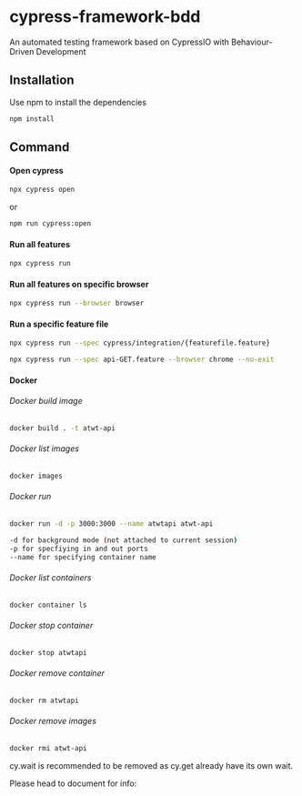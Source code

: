 # cypress-framework-bdd
An automated testing framework based on CypressIO with Behaviour-Driven Development

## Installation

Use npm to install the dependencies

```bash
npm install
```

## Command

#### Open cypress
```bash
npx cypress open
```
or

```bash
npm run cypress:open
```

#### Run all features
```bash
npx cypress run 
```

#### Run all features on specific browser
```bash
npx cypress run --browser browser
```

#### Run a specific feature file
```bash
npx cypress run --spec cypress/integration/{featurefile.feature}
```

```bash
npx cypress run --spec api-GET.feature --browser chrome --no-exit
```
#### Docker
###### Docker build image
```bash
docker build . -t atwt-api
```
###### Docker list images
```bash
docker images
```
###### Docker run
```bash
docker run -d -p 3000:3000 --name atwtapi atwt-api

-d for background mode (not attached to current session)
-p for specfiying in and out ports
--name for specifying container name
```

###### Docker list containers
```bash
docker container ls
```
###### Docker stop container
```bash
docker stop atwtapi
```
###### Docker remove container
```bash
docker rm atwtapi
```
###### Docker remove images
```bash
docker rmi atwt-api
```

cy.wait is recommended to be removed as cy.get already have its own wait.

Please head to document for info:
